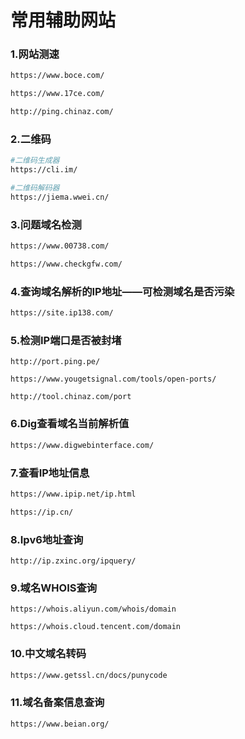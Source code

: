 # 常用辅助网站

### 1.网站测速

```sh
https://www.boce.com/ 
```

```sh
https://www.17ce.com/
```

```sh
http://ping.chinaz.com/
```

### 2.二维码

```sh
#二维码生成器
https://cli.im/ 
```

```sh
#二维码解码器
https://jiema.wwei.cn/
```

### 3.问题域名检测

```sh
https://www.00738.com/
```

```sh
https://www.checkgfw.com/
```

### 4.查询域名解析的IP地址——可检测域名是否污染

```sh
https://site.ip138.com/
```

### 5.检测IP端口是否被封堵

```
http://port.ping.pe/
```

```
https://www.yougetsignal.com/tools/open-ports/ 
```

```
http://tool.chinaz.com/port
```

### 6.Dig查看域名当前解析值

```sh
https://www.digwebinterface.com/ 
```

### 7.查看IP地址信息

```sh
https://www.ipip.net/ip.html 
```

```sh
https://ip.cn/ 
```

### 8.Ipv6地址查询

```
http://ip.zxinc.org/ipquery/
```

### 9.**域名WHOIS查询** 

```
https://whois.aliyun.com/whois/domain
```

```
https://whois.cloud.tencent.com/domain
```

### 10.中文域名转码

```sh
https://www.getssl.cn/docs/punycode
```

### 11.域名备案信息查询 

```
https://www.beian.org/
```















